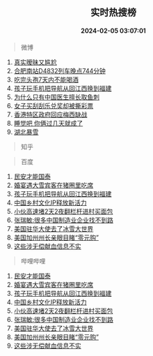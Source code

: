 <div align="center"><h2>实时热搜榜</h2><h4>2024-02-05 03:07:01</h4></div>

> 微博  

1. [真实暧昧又尴尬](https://s.weibo.com/weibo?q=%E7%9C%9F%E5%AE%9E%E6%9A%A7%E6%98%A7%E5%8F%88%E5%B0%B4%E5%B0%AC&t=31&band_rank=1&Refer=top)<br />
2. [合肥南站D4832列车晚点744分钟](https://s.weibo.com/weibo?q=%23%E5%90%88%E8%82%A5%E5%8D%97%E7%AB%99D4832%E5%88%97%E8%BD%A6%E6%99%9A%E7%82%B9744%E5%88%86%E9%92%9F%23&t=31&band_rank=2&Refer=top)<br />
3. [吃完头孢7天内不能喝酒](https://s.weibo.com/weibo?q=%23%E5%90%83%E5%AE%8C%E5%A4%B4%E5%AD%A27%E5%A4%A9%E5%86%85%E4%B8%8D%E8%83%BD%E5%96%9D%E9%85%92%23&t=31&band_rank=3&Refer=top)<br />
4. [孩子玩手机把导航从回江西换到福建](https://s.weibo.com/weibo?q=%23%E5%AD%A9%E5%AD%90%E7%8E%A9%E6%89%8B%E6%9C%BA%E6%8A%8A%E5%AF%BC%E8%88%AA%E4%BB%8E%E5%9B%9E%E6%B1%9F%E8%A5%BF%E6%8D%A2%E5%88%B0%E7%A6%8F%E5%BB%BA%23&t=31&band_rank=4&Refer=top)<br />
5. [为什么只有中国医生擅长取鱼刺](https://s.weibo.com/weibo?q=%E4%B8%BA%E4%BB%80%E4%B9%88%E5%8F%AA%E6%9C%89%E4%B8%AD%E5%9B%BD%E5%8C%BB%E7%94%9F%E6%93%85%E9%95%BF%E5%8F%96%E9%B1%BC%E5%88%BA&t=31&band_rank=5&Refer=top)<br />
6. [女子买刮刮乐兑奖却被撕彩票](https://s.weibo.com/weibo?q=%23%E5%A5%B3%E5%AD%90%E4%B9%B0%E5%88%AE%E5%88%AE%E4%B9%90%E5%85%91%E5%A5%96%E5%8D%B4%E8%A2%AB%E6%92%95%E5%BD%A9%E7%A5%A8%23&t=31&band_rank=6&Refer=top)<br />
7. [香港特区政府回应梅西缺战](https://s.weibo.com/weibo?q=%23%E9%A6%99%E6%B8%AF%E7%89%B9%E5%8C%BA%E6%94%BF%E5%BA%9C%E5%9B%9E%E5%BA%94%E6%A2%85%E8%A5%BF%E7%BC%BA%E6%88%98%23&t=31&band_rank=7&Refer=top)<br />
8. [睡觉吧 你俩过几天就成了](https://s.weibo.com/weibo?q=%E7%9D%A1%E8%A7%89%E5%90%A7%20%E4%BD%A0%E4%BF%A9%E8%BF%87%E5%87%A0%E5%A4%A9%E5%B0%B1%E6%88%90%E4%BA%86&t=31&band_rank=8&Refer=top)<br />
9. [湖北暴雪](https://s.weibo.com/weibo?q=%E6%B9%96%E5%8C%97%E6%9A%B4%E9%9B%AA&t=31&band_rank=9&Refer=top)<br />

> 知乎  


> 百度  

1. [民安才能国泰](https://www.baidu.com/s?wd=%E6%B0%91%E5%AE%89%E6%89%8D%E8%83%BD%E5%9B%BD%E6%B3%B0&sa=fyb_news&rsv_dl=fyb_news)<br />
2. [婚宴遇大雪宾客在猪圈里吃席](https://www.baidu.com/s?wd=%E5%A9%9A%E5%AE%B4%E9%81%87%E5%A4%A7%E9%9B%AA%E5%AE%BE%E5%AE%A2%E5%9C%A8%E7%8C%AA%E5%9C%88%E9%87%8C%E5%90%83%E5%B8%AD&sa=fyb_news&rsv_dl=fyb_news)<br />
3. [孩子玩手机把导航从回江西换到福建](https://www.baidu.com/s?wd=%E5%AD%A9%E5%AD%90%E7%8E%A9%E6%89%8B%E6%9C%BA%E6%8A%8A%E5%AF%BC%E8%88%AA%E4%BB%8E%E5%9B%9E%E6%B1%9F%E8%A5%BF%E6%8D%A2%E5%88%B0%E7%A6%8F%E5%BB%BA&sa=fyb_news&rsv_dl=fyb_news)<br />
4. [中国乡村文化IP释放新活力](https://www.baidu.com/s?wd=%E4%B8%AD%E5%9B%BD%E4%B9%A1%E6%9D%91%E6%96%87%E5%8C%96IP%E9%87%8A%E6%94%BE%E6%96%B0%E6%B4%BB%E5%8A%9B&sa=fyb_news&rsv_dl=fyb_news)<br />
5. [小伙高速堵2天2夜翻栏杆进村买面包](https://www.baidu.com/s?wd=%E5%B0%8F%E4%BC%99%E9%AB%98%E9%80%9F%E5%A0%B52%E5%A4%A92%E5%A4%9C%E7%BF%BB%E6%A0%8F%E6%9D%86%E8%BF%9B%E6%9D%91%E4%B9%B0%E9%9D%A2%E5%8C%85&sa=fyb_news&rsv_dl=fyb_news)<br />
6. [张瑞敏:很多中国制造业企业找不到路](https://www.baidu.com/s?wd=%E5%BC%A0%E7%91%9E%E6%95%8F%3A%E5%BE%88%E5%A4%9A%E4%B8%AD%E5%9B%BD%E5%88%B6%E9%80%A0%E4%B8%9A%E4%BC%81%E4%B8%9A%E6%89%BE%E4%B8%8D%E5%88%B0%E8%B7%AF&sa=fyb_news&rsv_dl=fyb_news)<br />
7. [美国驻华大使去了冰雪大世界](https://www.baidu.com/s?wd=%E7%BE%8E%E5%9B%BD%E9%A9%BB%E5%8D%8E%E5%A4%A7%E4%BD%BF%E5%8E%BB%E4%BA%86%E5%86%B0%E9%9B%AA%E5%A4%A7%E4%B8%96%E7%95%8C&sa=fyb_news&rsv_dl=fyb_news)<br />
8. [美国加州州长亲眼目睹“零元购”](https://www.baidu.com/s?wd=%E7%BE%8E%E5%9B%BD%E5%8A%A0%E5%B7%9E%E5%B7%9E%E9%95%BF%E4%BA%B2%E7%9C%BC%E7%9B%AE%E7%9D%B9%E2%80%9C%E9%9B%B6%E5%85%83%E8%B4%AD%E2%80%9D&sa=fyb_news&rsv_dl=fyb_news)<br />
9. [这些涉无偿献血信息不实](https://www.baidu.com/s?wd=%E8%BF%99%E4%BA%9B%E6%B6%89%E6%97%A0%E5%81%BF%E7%8C%AE%E8%A1%80%E4%BF%A1%E6%81%AF%E4%B8%8D%E5%AE%9E&sa=fyb_news&rsv_dl=fyb_news)<br />

> 哔哩哔哩  

1. [民安才能国泰](https://www.baidu.com/s?wd=%E6%B0%91%E5%AE%89%E6%89%8D%E8%83%BD%E5%9B%BD%E6%B3%B0&sa=fyb_news&rsv_dl=fyb_news)<br />
2. [婚宴遇大雪宾客在猪圈里吃席](https://www.baidu.com/s?wd=%E5%A9%9A%E5%AE%B4%E9%81%87%E5%A4%A7%E9%9B%AA%E5%AE%BE%E5%AE%A2%E5%9C%A8%E7%8C%AA%E5%9C%88%E9%87%8C%E5%90%83%E5%B8%AD&sa=fyb_news&rsv_dl=fyb_news)<br />
3. [孩子玩手机把导航从回江西换到福建](https://www.baidu.com/s?wd=%E5%AD%A9%E5%AD%90%E7%8E%A9%E6%89%8B%E6%9C%BA%E6%8A%8A%E5%AF%BC%E8%88%AA%E4%BB%8E%E5%9B%9E%E6%B1%9F%E8%A5%BF%E6%8D%A2%E5%88%B0%E7%A6%8F%E5%BB%BA&sa=fyb_news&rsv_dl=fyb_news)<br />
4. [中国乡村文化IP释放新活力](https://www.baidu.com/s?wd=%E4%B8%AD%E5%9B%BD%E4%B9%A1%E6%9D%91%E6%96%87%E5%8C%96IP%E9%87%8A%E6%94%BE%E6%96%B0%E6%B4%BB%E5%8A%9B&sa=fyb_news&rsv_dl=fyb_news)<br />
5. [小伙高速堵2天2夜翻栏杆进村买面包](https://www.baidu.com/s?wd=%E5%B0%8F%E4%BC%99%E9%AB%98%E9%80%9F%E5%A0%B52%E5%A4%A92%E5%A4%9C%E7%BF%BB%E6%A0%8F%E6%9D%86%E8%BF%9B%E6%9D%91%E4%B9%B0%E9%9D%A2%E5%8C%85&sa=fyb_news&rsv_dl=fyb_news)<br />
6. [张瑞敏:很多中国制造业企业找不到路](https://www.baidu.com/s?wd=%E5%BC%A0%E7%91%9E%E6%95%8F%3A%E5%BE%88%E5%A4%9A%E4%B8%AD%E5%9B%BD%E5%88%B6%E9%80%A0%E4%B8%9A%E4%BC%81%E4%B8%9A%E6%89%BE%E4%B8%8D%E5%88%B0%E8%B7%AF&sa=fyb_news&rsv_dl=fyb_news)<br />
7. [美国驻华大使去了冰雪大世界](https://www.baidu.com/s?wd=%E7%BE%8E%E5%9B%BD%E9%A9%BB%E5%8D%8E%E5%A4%A7%E4%BD%BF%E5%8E%BB%E4%BA%86%E5%86%B0%E9%9B%AA%E5%A4%A7%E4%B8%96%E7%95%8C&sa=fyb_news&rsv_dl=fyb_news)<br />
8. [美国加州州长亲眼目睹“零元购”](https://www.baidu.com/s?wd=%E7%BE%8E%E5%9B%BD%E5%8A%A0%E5%B7%9E%E5%B7%9E%E9%95%BF%E4%BA%B2%E7%9C%BC%E7%9B%AE%E7%9D%B9%E2%80%9C%E9%9B%B6%E5%85%83%E8%B4%AD%E2%80%9D&sa=fyb_news&rsv_dl=fyb_news)<br />
9. [这些涉无偿献血信息不实](https://www.baidu.com/s?wd=%E8%BF%99%E4%BA%9B%E6%B6%89%E6%97%A0%E5%81%BF%E7%8C%AE%E8%A1%80%E4%BF%A1%E6%81%AF%E4%B8%8D%E5%AE%9E&sa=fyb_news&rsv_dl=fyb_news)<br />
